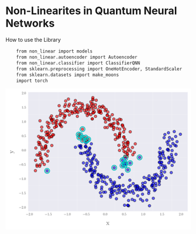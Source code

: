 # Non-Linearites in Quantum Neural Networks


How to use the Library
```
    from non_linear import models
    from non_linear.autoencoder import Autoencoder
    from non_linear.classifier import ClassifierQNN
    from sklearn.preprocessing import OneHotEncoder, StandardScaler
    from sklearn.datasets import make_moons
    import torch
```

![Sample image of a classification class using the data reuploading](https://github.com/maxmarvell/qnn_non_linearity/blob/main/graphs/classifier/data_reupload/sample.svg?raw=true)